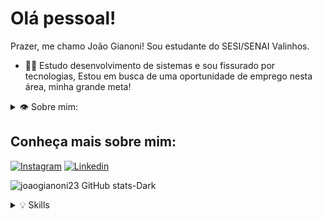 # Olá pessoal!

<p>
   Prazer, me chamo João Gianoni! Sou estudante do SESI/SENAI Valinhos.

  - 👨‍💻 Estudo desenvolvimento de sistemas e sou fissurado por tecnologias, Estou em busca de uma oportunidade de emprego nesta área, minha grande meta!

</p>

<details>
  <summary>👁️ Sobre mim:</summary>

  - 🫀 Nasci em 2008/01/25 e tenho 16 anos, desde sempre gostei de tecnologia por isso entrei no curso de Desenvolvimento de sistemas. Neste ano de 2024 comecei a me aprofundar na língua inglesa entrando na escola de idiomas Michigan. Moro com meus pais mas busco minha indepência emocional e financeira, por isso corro atrás do meu progresso.
</details>

## Conheça mais sobre mim:
[![Instagram](https://img.shields.io/badge/Instagram-E4405F?style=for-the-badge&logo=instagram&logoColor=white)]()
[![Linkedin](https://img.shields.io/badge/LinkedIn-0077B5?style=for-the-badge&logo=linkedin&logoColor=white)](www.linkedin.com/in/joão-vitor-gianoni-a0b1592b2)

![joaogianoni23 GitHub stats-Dark](https://github.com/joaogianoni23/github-readme-stats#gh-dark-mode-only)

<details>
 <summary>💡 Skills</summary>
  <div style="flex-basis: 48%;">
    <h3>Programming Languages</h3>
    <img align="center" alt="Js" height="30" width="40" src="https://raw.githubusercontent.com/devicons/devicon/master/icons/javascript/javascript-plain.svg">
    <img align="center" alt="HTML" height="30" width="40" src="https://raw.githubusercontent.com/devicons/devicon/master/icons/html5/html5-original.svg">
    <img align="center" alt="CSS" height="30" width="40" src="https://raw.githubusercontent.com/devicons/devicon/master/icons/css3/css3-original.svg">
  </div>
</details>


